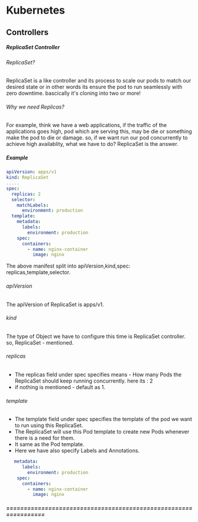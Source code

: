 # Kubernetes
## Controllers

##### ReplicaSet Controller

###### ReplicaSet?
ReplicaSet is a like controller and its process to scale our pods to match our desired state or in other words its ensure the pod to run seamlessly with zero downtime. bascically it's cloning into two or more!

###### Why we need Replicas?
For example, think we have a web applications, if the traffic of the applications goes high, pod which are serving this, may be die or something make the pod to die or damage. so, if we want run our pod concurrently to achieve  high availablity, what we have to do? ReplicaSet is the answer.

##### Example
```yaml
apiVersion: apps/v1
kind: ReplicaSet
.....
spec:
  replicas: 2
  selector:
    matchLabels:
      environment: production
  template:
    metadata:
      labels:
        environment: production
    spec:
      containers:
        - name: nginx-container
          image: nginx
```


The above manifest split into apiVersion,kind,spec: replicas,template,selector.

###### apiVersion
The apiVersion of ReplicaSet is apps/v1.

###### kind
The type of Object we have to configure this time is ReplicaSet controller. so, ReplicaSet - mentioned.

###### replicas
- The replicas field under spec specifies means - How many Pods the ReplicaSet should keep running concurrently. here its : 2
- if nothing is mentioned - default as 1.

###### template
- The template field under spec specifies the template of the pod we want to run using this ReplicaSet.
- The ReplicaSet will use this Pod template to create new Pods whenever there is a need for them.
- It same as the Pod template.
-  Here we have also specify Labels and Annotations.
```yaml
   metadata:
      labels:
        environment: production
    spec:
      containers:
        - name: nginx-container
          image: nginx
```

##### ================================================================





